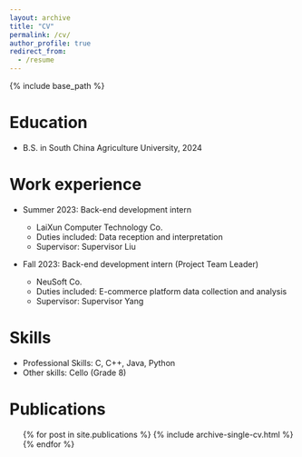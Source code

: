 ```yaml
---
layout: archive
title: "CV"
permalink: /cv/
author_profile: true
redirect_from:
  - /resume
---
```


{% include base_path %}

Education
======
* B.S. in South China Agriculture University, 2024

Work experience
======
* Summer 2023: Back-end development intern
  * LaiXun Computer Technology Co.
  * Duties included: Data reception and interpretation
  * Supervisor: Supervisor Liu

* Fall 2023: Back-end development intern (Project Team Leader)
  * NeuSoft Co.
  * Duties included: E-commerce platform data collection and analysis
  * Supervisor: Supervisor Yang
  
Skills
======
  * Professional Skills: C, C++, Java, Python
  * Other skills: Cello (Grade 8)

Publications
======
 <ul>{% for post in site.publications %}
    {% include archive-single-cv.html %}
  {% endfor %}</ul>
